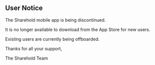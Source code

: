 ## User Notice

The Sharehold mobile app is being discontinued.

It is no longer available to download from the App Store for new users.

Existing users are currently being offboarded.

Thanks for all your support,

The Sharehold Team
